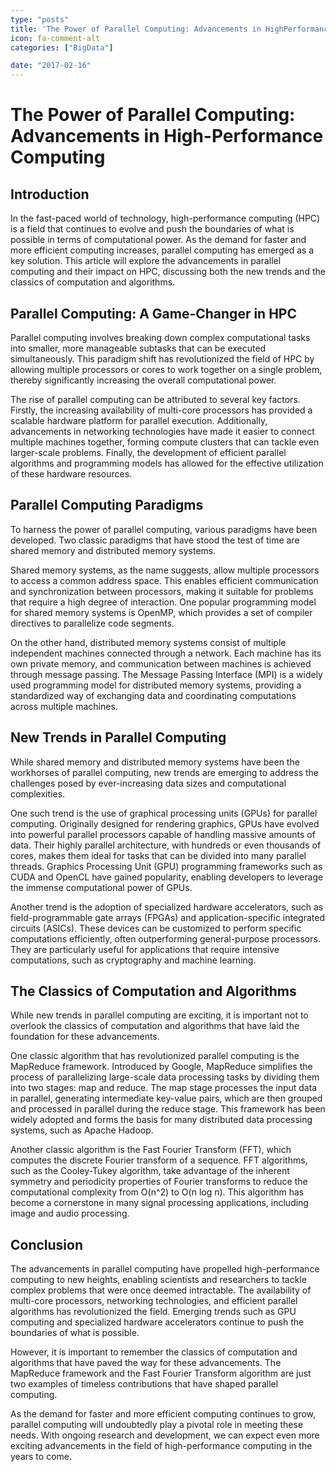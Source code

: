 ```yaml
---
type: "posts"
title: 'The Power of Parallel Computing: Advancements in HighPerformance Computing'
icon: fa-comment-alt
categories: ["BigData"]

date: "2017-02-16"
---
```




# The Power of Parallel Computing: Advancements in High-Performance Computing

## Introduction

In the fast-paced world of technology, high-performance computing (HPC) is a field that continues to evolve and push the boundaries of what is possible in terms of computational power. As the demand for faster and more efficient computing increases, parallel computing has emerged as a key solution. This article will explore the advancements in parallel computing and their impact on HPC, discussing both the new trends and the classics of computation and algorithms.

## Parallel Computing: A Game-Changer in HPC

Parallel computing involves breaking down complex computational tasks into smaller, more manageable subtasks that can be executed simultaneously. This paradigm shift has revolutionized the field of HPC by allowing multiple processors or cores to work together on a single problem, thereby significantly increasing the overall computational power.

The rise of parallel computing can be attributed to several key factors. Firstly, the increasing availability of multi-core processors has provided a scalable hardware platform for parallel execution. Additionally, advancements in networking technologies have made it easier to connect multiple machines together, forming compute clusters that can tackle even larger-scale problems. Finally, the development of efficient parallel algorithms and programming models has allowed for the effective utilization of these hardware resources.

## Parallel Computing Paradigms

To harness the power of parallel computing, various paradigms have been developed. Two classic paradigms that have stood the test of time are shared memory and distributed memory systems.

Shared memory systems, as the name suggests, allow multiple processors to access a common address space. This enables efficient communication and synchronization between processors, making it suitable for problems that require a high degree of interaction. One popular programming model for shared memory systems is OpenMP, which provides a set of compiler directives to parallelize code segments.

On the other hand, distributed memory systems consist of multiple independent machines connected through a network. Each machine has its own private memory, and communication between machines is achieved through message passing. The Message Passing Interface (MPI) is a widely used programming model for distributed memory systems, providing a standardized way of exchanging data and coordinating computations across multiple machines.

## New Trends in Parallel Computing

While shared memory and distributed memory systems have been the workhorses of parallel computing, new trends are emerging to address the challenges posed by ever-increasing data sizes and computational complexities.

One such trend is the use of graphical processing units (GPUs) for parallel computing. Originally designed for rendering graphics, GPUs have evolved into powerful parallel processors capable of handling massive amounts of data. Their highly parallel architecture, with hundreds or even thousands of cores, makes them ideal for tasks that can be divided into many parallel threads. Graphics Processing Unit (GPU) programming frameworks such as CUDA and OpenCL have gained popularity, enabling developers to leverage the immense computational power of GPUs.

Another trend is the adoption of specialized hardware accelerators, such as field-programmable gate arrays (FPGAs) and application-specific integrated circuits (ASICs). These devices can be customized to perform specific computations efficiently, often outperforming general-purpose processors. They are particularly useful for applications that require intensive computations, such as cryptography and machine learning.

## The Classics of Computation and Algorithms

While new trends in parallel computing are exciting, it is important not to overlook the classics of computation and algorithms that have laid the foundation for these advancements.

One classic algorithm that has revolutionized parallel computing is the MapReduce framework. Introduced by Google, MapReduce simplifies the process of parallelizing large-scale data processing tasks by dividing them into two stages: map and reduce. The map stage processes the input data in parallel, generating intermediate key-value pairs, which are then grouped and processed in parallel during the reduce stage. This framework has been widely adopted and forms the basis for many distributed data processing systems, such as Apache Hadoop.

Another classic algorithm is the Fast Fourier Transform (FFT), which computes the discrete Fourier transform of a sequence. FFT algorithms, such as the Cooley-Tukey algorithm, take advantage of the inherent symmetry and periodicity properties of Fourier transforms to reduce the computational complexity from O(n^2) to O(n log n). This algorithm has become a cornerstone in many signal processing applications, including image and audio processing.

## Conclusion

The advancements in parallel computing have propelled high-performance computing to new heights, enabling scientists and researchers to tackle complex problems that were once deemed intractable. The availability of multi-core processors, networking technologies, and efficient parallel algorithms has revolutionized the field. Emerging trends such as GPU computing and specialized hardware accelerators continue to push the boundaries of what is possible.

However, it is important to remember the classics of computation and algorithms that have paved the way for these advancements. The MapReduce framework and the Fast Fourier Transform algorithm are just two examples of timeless contributions that have shaped parallel computing.

As the demand for faster and more efficient computing continues to grow, parallel computing will undoubtedly play a pivotal role in meeting these needs. With ongoing research and development, we can expect even more exciting advancements in the field of high-performance computing in the years to come.
